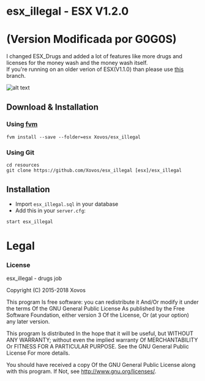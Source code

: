 # esx_illegal - ESX V1.2.0 
# (Version Modificada por G0G0S)

I changed ESX_Drugs and added a lot of features like more drugs and licenses for the money wash and the money wash itself.      
If you're running on an older verion of ESX(V1.1.0) than please use [this](https://github.com/Xovos/esx_illegal/tree/pre-limit-update) branch.

![alt text](https://media.discordapp.net/attachments/572834058652876804/572834129230692352/unknown.png)

## Download & Installation

### Using [fvm](https://github.com/qlaffont/fvm-installer)
```
fvm install --save --folder=esx Xovos/esx_illegal
```

### Using Git
```
cd resources
git clone https://github.com/Xovos/esx_illegal [esx]/esx_illegal
```

## Installation
- Import `esx_illegal.sql` in your database
- Add this in your `server.cfg`:

```
start esx_illegal
```

# Legal
### License
esx_illegal - drugs job

Copyright (C) 2015-2018 Xovos

This program Is free software: you can redistribute it And/Or modify it under the terms Of the GNU General Public License As published by the Free Software Foundation, either version 3 Of the License, Or (at your option) any later version.

This program Is distributed In the hope that it will be useful, but WITHOUT ANY WARRANTY; without even the implied warranty Of MERCHANTABILITY Or FITNESS FOR A PARTICULAR PURPOSE. See the GNU General Public License For more details.

You should have received a copy Of the GNU General Public License along with this program. If Not, see http://www.gnu.org/licenses/.
